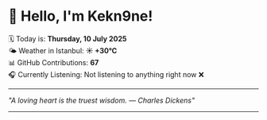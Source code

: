 # 👋 Hello, I'm Kekn9ne!

🗓️ Today is: **Thursday, 10 July 2025**  
🌤️ Weather in Istanbul: **☀️   +30°C**  
📊 GitHub Contributions: **67**  
🎧 Currently Listening: Not listening to anything right now ❌

---

_"A loving heart is the truest wisdom. — *Charles Dickens*"_

---
